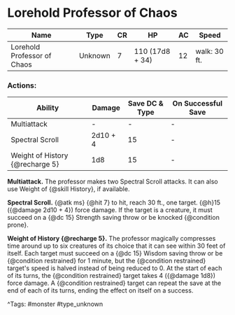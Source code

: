 # Lorehold Professor of Chaos

| Name | Type | CR | HP | AC | Speed |
|------|------|----|----|----|-------|
| Lorehold Professor of Chaos | Unknown | 7 | 110 (17d8 + 34) | 12 | walk: 30 ft. |

### Actions:

| Ability | Damage | Save DC & Type | On Successful Save |
|---------|--------|----------------|--------------------|
| Multiattack | - | - | - |
| Spectral Scroll | 2d10 + 4 | 15 | - |
| Weight of History {@recharge 5} | 1d8 | 15 | - |


**Multiattack.** The professor makes two Spectral Scroll attacks. It can also use Weight of {@skill History}, if available.

**Spectral Scroll.** {@atk ms} {@hit 7} to hit, reach 30 ft., one target. {@h}15 ({@damage 2d10 + 4}) force damage. If the target is a creature, it must succeed on a {@dc 15} Strength saving throw or be knocked {@condition prone}.

**Weight of History {@recharge 5}.** The professor magically compresses time around up to six creatures of its choice that it can see within 30 feet of itself. Each target must succeed on a {@dc 15} Wisdom saving throw or be {@condition restrained} for 1 minute, but the {@condition restrained} target's speed is halved instead of being reduced to 0. At the start of each of its turns, the {@condition restrained} target takes 4 ({@damage 1d8}) force damage. A {@condition restrained} target can repeat the save at the end of each of its turns, ending the effect on itself on a success.

^Tags: #monster #type_unknown